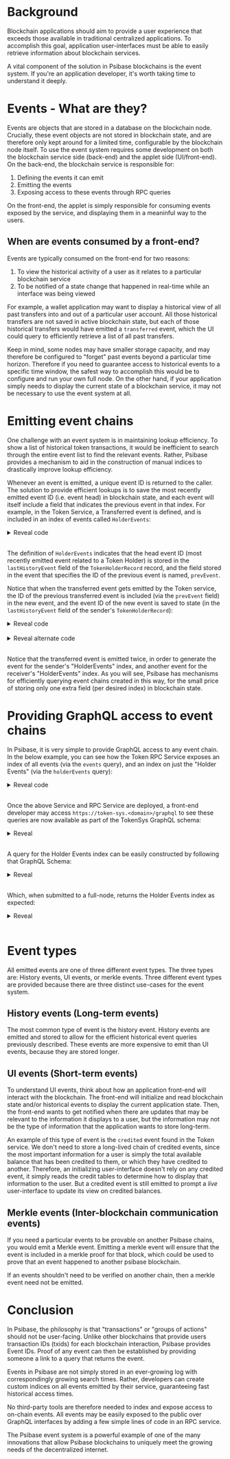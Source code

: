 # Background

Blockchain applications should aim to provide a user experience that exceeds those available in traditional centralized applications. To accomplish this goal, application user-interfaces must be able to easily retrieve information about blockchain services. 

A vital component of the solution in Psibase blockchains is the event system. If you're an application developer, it's worth taking time to understand it deeply.

# Events - What are they?

Events are objects that are stored in a database on the blockchain node. Crucially, these event objects are not stored in blockchain state, and are therefore only kept around for a limited time, configurable by the blockchain node itself. To use the event system requires some development on both the blockchain service side (back-end) and the applet side (UI/front-end). On the back-end, the blockchain service is responsible for:

1. Defining the events it can emit
2. Emitting the events
3. Exposing access to these events through RPC queries

On the front-end, the applet is simply responsible for consuming events exposed by the service, and displaying them in a meaninful way to the users. 

## When are events consumed by a front-end?

Events are typically consumed on the front-end for two reasons:

1. To view the historical activity of a user as it relates to a particular blockchain service
2. To be notified of a state change that happened in real-time while an interface was being viewed

For example, a wallet application may want to display a historical view of all past transfers into and out of a particular user account. All those historical transfers are not saved in active blockchain state, but each of those historical transfers would have emitted a `transferred` event, which the UI could query to efficiently retrieve a list of all past transfers.

Keep in mind, some nodes may have smaller storage capacity, and may therefore be configured to "forget" past events beyond a particular time horizon. Therefore if you need to guarantee access to historical events to a specific time window, the safest way to accomplish this would be to configure and run your own full node. On the other hand, if your application simply needs to display the current state of a blockchain service, it may not be necessary to use the event system at all.

# Emitting event chains

One challenge with an event system is in maintaining lookup efficiency. To show a list of historical token transactions, it would be inefficient to search through the entire event list to find the relevant events. Rather, Psibase provides a mechanism to aid in the construction of manual indices to drastically improve lookup efficiency.

Whenever an event is emitted, a unique event ID is returned to the caller. The solution to provide efficient lookups is to save the most recently emitted event ID (i.e. event head) in blockchain state, and each event will itself include a field that indicates the previous event in that index. For example, in the Token Service, a Transferred event is defined, and is included in an index of events called `HolderEvents`:

<details>
  <summary>Reveal code</summary>

  ```cpp
    struct Events
    {
        struct History
        {
            // Define the transferred event
            void transferred(TID tokenId, uint64_t prevEvent, psibase::TimePointSec time, Account sender, Account receiver, Quantity amount, StringView memo) {}
        };
    };

    // Specify the details needed to create an index of events.
    using HolderEvents = psibase::EventIndex<&TokenHolderRecord::lastHistoryEvent, "prevEvent">;

    // Reflect the events
    PSIBASE_REFLECT_EVENTS(TokenSys)
    PSIBASE_REFLECT_HISTORY_EVENTS(TokenSys,
        method(transferred, tokenId, prevEvent, time, sender, receiver, amount, memo)
    );
  ```
</details>

<br>

The definition of `HolderEvents` indicates that the head event ID (most recently emitted event related to a Token Holder) is stored in the `lastHistoryEvent` field of the `TokenHolderRecord` record, and the field stored in the event that specifies the ID of the previous event is named, `prevEvent`. 

Notice that when the transferred event gets emitted by the Token service, the ID of the previous transferred event is included (via the `prevEvent` field) in the new event, and the event ID of the new event is saved to state (in the `lastHistoryEvent` field of the sender's `TokenHolderRecord`):

<details>
  <summary>Reveal code</summary>

```cpp
void TokenSys::debit(TID tokenId, AccountNumber sender, Quantity amount, const_view<String> memo)
{
    // ...
    
    auto senderHolder             = getTokenHolder(sender);
    senderHolder.lastHistoryEvent = emit().history().transferred( 
        tokenId, senderHolder.lastHistoryEvent, time, sender, receiver, amount, memo);
    db.open<TokenHolderTable>().put(senderHolder);

    auto receiverHolder             = getTokenHolder(receiver);
    receiverHolder.lastHistoryEvent = emit().history().transferred(
        tokenId, receiverHolder.lastHistoryEvent, time, sender, receiver, amount, memo);
    db.open<TokenHolderTable>().put(receiverHolder);

    // ...
}
```
</details>

<br>

<details>
  <summary>Reveal alternate code</summary>

```cpp
void TokenSys::debit(TID tokenId, AccountNumber sender, Quantity amount, const_view<String> memo)
{
    // ...

    emit<HolderEvents>(sender).history().transferred(
        tokenId, senderHolder.lastHistoryEvent, time, sender, receiver, amount, memo);

    emit<HolderEvents>(receiver).history().transferred(
        tokenId, receiverHolder.lastHistoryEvent, time, sender, receiver, amount, memo);

    // ...
}
```
</details>

<br>

Notice that the transferred event is emitted twice, in order to generate the event for the sender's "HolderEvents" index, and another event for the receiver's "HolderEvents" index. As you will see, Psibase has mechanisms for efficiently querying event chains created in this way, for the small price of storing only one extra field (per desired index) in blockchain state.

# Providing GraphQL access to event chains

In Psibase, it is very simple to provide GraphQL access to any event chain. In the below example, you can see how the Token RPC Service exposes an index of all events (via the `events` query), and an index on just the "Holder Events" (via the `holderEvents` query):

<details>
  <summary>Reveal code</summary>

  ```cpp
    // Create a QueryableService object using TokenSys service details
    auto tokenSys = QueryableService<TokenSys::Tables, TokenSys::Events>{TokenSys::service};

    // Construct and reflect the query object
    struct TokenQuery
    {
        auto events() const
        {
            return tokenSys.allEvents();
        }
        auto holderEvents(AccountNumber holder, optional<uint32_t> first, const optional<string>& after) const
        {
            return tokenSys.eventIndex<TokenSys::HolderEvents>(holder, first, after);
        }
    };
    PSIO_REFLECT(TokenQuery, 
        method(events), 
        method(holderEvents, holder, first, after)
    )

    // Expose the defined queries over a GraphQL interface
    optional<HttpReply> RTokenSys::serveSys(HttpRequest request)
    {
        if (auto result = serveGraphQL(request, TokenQuery{}))
            return result;

        return nullopt;
    }
  ```
</details>

<br>

Once the above Service and RPC Service are deployed, a front-end developer may access `https://token-sys.<domain>/graphql` to see these queries are now available as part of the TokenSys GraphQL schema:

<details>
  <summary>Reveal</summary>

  ```
    ...
    type Query {
        events: TokenSys_Events!
        holderEvents(holder: String! first: Float after: String): TokenSys_EventsHistoryConnection!
    }

  ```
</details>

<br>

A query for the Holder Events index can be easily constructed by following that GraphQL Schema:

<details>
  <summary>Reveal</summary>

  ```
    query {
    holderEvents(holder: "alice") {
        pageInfo {
            hasNextPage
            endCursor
        }
        edges {
            node {
                event_id
                event_type
                event_all_content
            }
        }
    }
}
  ```
</details>

<br>

Which, when submitted to a full-node, returns the Holder Events index as expected:

<details>
  <summary>Reveal</summary>

  ```
    {
        "data": {
            "holderEvents": {
                "pageInfo": {
                    "hasNextPage": false,
                    "endCursor": "10"
                },
                "edges": [
                    {
                        "node": {
                            "event_id": "15",
                            "event_type": "transferred",
                            "tokenId": 1,
                            "prevEvent": "14",
                            "time": "2022-09-21T22:05:56.000Z",
                            "sender": "alice",
                            "receiver": "bob",
                            "amount": {
                                "value": "1200000000"
                            },
                            "memo": {
                                "contents": "Working"
                            }
                        }
                    },
                    {
                        "node": {
                            "event_id": "14",
                            "event_type": "transferred",
                            "tokenId": 1,
                            "prevEvent": "10",
                            "time": "2022-09-19T21:08:49.000Z",
                            "sender": "bob",
                            "receiver": "alice",
                            "amount": {
                                "value": "1000000000"
                            },
                            "memo": {
                                "contents": "Working"
                            }
                        }
                    },
                    {
                        "node": {
                            "event_id": "10",
                            "event_type": "transferred",
                            "tokenId": 1,
                            "prevEvent": "0",
                            "time": "2022-09-19T16:15:21.000Z",
                            "sender": "symbol-sys",
                            "receiver": "alice",
                            "amount": {
                                "value": "100000000000"
                            },
                            "memo": {
                                "contents": "memo"
                            }
                        }
                    }
                ]
            }
        }
    }
  ```
</details>

<br>

# Event types

All emitted events are one of three different event types. The three types are: History events, UI events, or merkle events. Three different event types are provided because there are three distinct use-cases for the event system.

## History events (Long-term events)

The most common type of event is the history event. History events are emitted and stored to allow for the efficient historical event queries previously described. These events are more expensive to emit than UI events, because they are stored longer.

## UI events (Short-term events)

To understand UI events, think about how an application front-end will interact with the blockchain. The front-end will initialize and read blockchain state and/or historical events to display the current application state. Then, the front-end wants to get notified when there are updates that may be relevant to the information it displays to a user, but the information may not be the type of information that the application wants to store long-term. 

An example of this type of event is the `credited` event found in the Token service. We don't need to store a long-lived chain of credited events, since the most important information for a user is simply the total available balance that has been credited to them, or which they have credited to another. Therefore, an initializing user-interface doesn't rely on any credited event, it simply reads the credit tables to determine how to display that information to the user. But a credited event is still emitted to prompt a *live* user-interface to update its view on credited balances.

## Merkle events (Inter-blockchain communication events)

If you need a particular events to be provable on another Psibase chains, you would emit a Merkle event. Emitting a merkle event will ensure that the event is included in a merkle proof for that block, which could be used to prove that an event happened to another psibase blockchain.

If an events shouldn't need to be verified on another chain, then a merkle event need not be emitted. 

# Conclusion

In Psibase, the philosophy is that "transactions" or "groups of actions" should not be user-facing. Unlike other blockchains that provide users transaction IDs (txids) for each blockchain interaction, Psibase provides Event IDs. Proof of any event can then be established by providing someone a link to a query that returns the event.

Events in Psibase are not simply stored in an ever-growing log with correspondingly growing search times. Rather, developers can create custom indices on all events emitted by their service, guaranteeing fast historical access times.

No third-party tools are therefore needed to index and expose access to on-chain events. All events may be easily exposed to the public over GraphQL interfaces by adding a few simple lines of code in an RPC service.

The Psibase event system is a powerful example of one of the many innovations that allow Psibase blockchains to uniquely meet the growing needs of the decentralized internet.